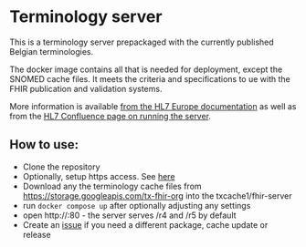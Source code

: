# Terminology server
This is a terminology server prepackaged with the currently published Belgian terminologies.

The docker image contains all that is needed for deployment, except the SNOMED cache files. It meets the criteria and specifications to ue with the FHIR publication and validation systems.

More information is available [from the HL7 Europe documentation](https://hl7-eu.github.io/tx.hl7europe.eu/) as well as from the [HL7 Confluence page on running the server](https://confluence.hl7.org/spaces/FHIR/pages/79503408/Running+your+own+copy+of+tx.fhir.org).


## How to use:

* Clone the repository
* Optionally, setup https access. See [here](https://hl7-eu.github.io/tx.hl7europe.eu/server/https.html)
* Download any the terminology cache files from https://storage.googleapis.com/tx-fhir-org into the txcache1/fhir-server
* run `docker compose up` after optionally adjusting any settings
* open http://<host>:80 - the server serves /r4 and /r5 by default
* Create an [issue](./issues) if you need a different package, cache update or release


